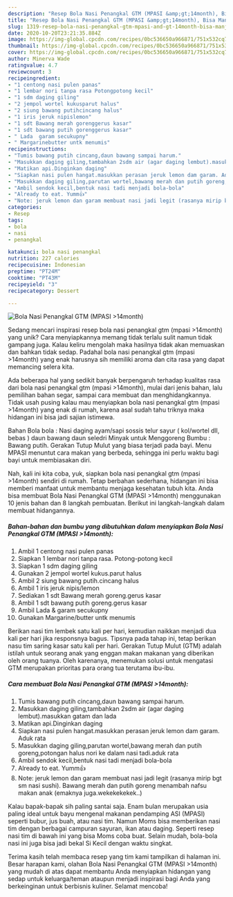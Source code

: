 ```yaml
---
description: "Resep Bola Nasi Penangkal GTM (MPASI &amp;gt;14month), Bisa Manjain Lidah"
title: "Resep Bola Nasi Penangkal GTM (MPASI &amp;gt;14month), Bisa Manjain Lidah"
slug: 1319-resep-bola-nasi-penangkal-gtm-mpasi-and-gt-14month-bisa-manjain-lidah
date: 2020-10-20T23:21:35.884Z
image: https://img-global.cpcdn.com/recipes/0bc536650a966871/751x532cq70/bola-nasi-penangkal-gtm-mpasi-14month-foto-resep-utama.jpg
thumbnail: https://img-global.cpcdn.com/recipes/0bc536650a966871/751x532cq70/bola-nasi-penangkal-gtm-mpasi-14month-foto-resep-utama.jpg
cover: https://img-global.cpcdn.com/recipes/0bc536650a966871/751x532cq70/bola-nasi-penangkal-gtm-mpasi-14month-foto-resep-utama.jpg
author: Minerva Wade
ratingvalue: 4.7
reviewcount: 3
recipeingredient:
- "1 centong nasi pulen panas"
- "1 lembar nori tanpa rasa Potongpotong kecil"
- "1 sdm daging giling"
- "2 jempol wortel kukusparut halus"
- "2 siung bawang putihcincang halus"
- "1 iris jeruk nipislemon"
- "1 sdt Bawang merah gorenggerus kasar"
- "1 sdt bawang putih gorenggerus kasar"
- " Lada  garam secukupny"
- " Margarinebutter untk menumis"
recipeinstructions:
- "Tumis bawang putih cincang,daun bawang sampai harum."
- "Masukkan daging giling,tambahkan 2sdm air (agar daging lembut).masukkan gatam dan lada"
- "Matikan api.Dinginkan daging"
- "Siapkan nasi pulen hangat.masukkan perasan jeruk lemon dam garam. Aduk rata"
- "Masukkan daging giling,parutan wortel,bawang merah dan putih goreng,potongan halus nori ke dalam nasi tadi.aduk rata"
- "Ambil sendok kecil,bentuk nasi tadi menjadi bola-bola"
- "Already to eat. Yumm👍"
- "Note: jeruk lemon dan garam membuat nasi jadi legit (rasanya mirip bgt sm nasi sushi). Bawang merah dan putih goreng menambah nafsu makan anak (emaknya juga.wekekekekek..)"
categories:
- Resep
tags:
- bola
- nasi
- penangkal

katakunci: bola nasi penangkal 
nutrition: 227 calories
recipecuisine: Indonesian
preptime: "PT24M"
cooktime: "PT43M"
recipeyield: "3"
recipecategory: Dessert

---
```



![Bola Nasi Penangkal GTM (MPASI &gt;14month)](https://img-global.cpcdn.com/recipes/0bc536650a966871/751x532cq70/bola-nasi-penangkal-gtm-mpasi-14month-foto-resep-utama.jpg)

Sedang mencari inspirasi resep bola nasi penangkal gtm (mpasi &gt;14month) yang unik? Cara menyiapkannya memang tidak terlalu sulit namun tidak gampang juga. Kalau keliru mengolah maka hasilnya tidak akan memuaskan dan bahkan tidak sedap. Padahal bola nasi penangkal gtm (mpasi &gt;14month) yang enak harusnya sih memiliki aroma dan cita rasa yang dapat memancing selera kita.

Ada beberapa hal yang sedikit banyak berpengaruh terhadap kualitas rasa dari bola nasi penangkal gtm (mpasi &gt;14month), mulai dari jenis bahan, lalu pemilihan bahan segar, sampai cara membuat dan menghidangkannya. Tidak usah pusing kalau mau menyiapkan bola nasi penangkal gtm (mpasi &gt;14month) yang enak di rumah, karena asal sudah tahu triknya maka hidangan ini bisa jadi sajian istimewa.

Bahan Bola bola : Nasi daging ayam/sapi sossis telur sayur ( kol/wortel dll, bebas ) daun bawang daun seledri Minyak untuk Menggoreng Bumbu : Bawang putih. Gerakan Tutup Mulut yang biasa terjadi pada bayi. Menu MPASI menuntut cara makan yang berbeda, sehingga ini perlu waktu bagi bayi untuk membiasakan diri.


Nah, kali ini kita coba, yuk, siapkan bola nasi penangkal gtm (mpasi &gt;14month) sendiri di rumah. Tetap berbahan sederhana, hidangan ini bisa memberi manfaat untuk membantu menjaga kesehatan tubuh kita. Anda bisa membuat Bola Nasi Penangkal GTM (MPASI &gt;14month) menggunakan 10 jenis bahan dan 8 langkah pembuatan. Berikut ini langkah-langkah dalam membuat hidangannya.

<!--inarticleads1-->

##### Bahan-bahan dan bumbu yang dibutuhkan dalam menyiapkan Bola Nasi Penangkal GTM (MPASI &gt;14month):

1. Ambil 1 centong nasi pulen panas
1. Siapkan 1 lembar nori tanpa rasa. Potong-potong kecil
1. Siapkan 1 sdm daging giling
1. Gunakan 2 jempol wortel kukus.parut halus
1. Ambil 2 siung bawang putih.cincang halus
1. Ambil 1 iris jeruk nipis/lemon
1. Sediakan 1 sdt Bawang merah goreng.gerus kasar
1. Ambil 1 sdt bawang putih goreng.gerus kasar
1. Ambil  Lada &amp; garam secukupny
1. Gunakan  Margarine/butter untk menumis


Berikan nasi tim lembek satu kali per hari, kemudian naikkan menjadi dua kali per hari jika responsnya bagus. Tipsnya pada tahap ini, tetap berikan nasu tim saring kasar satu kali per hari. Gerakan Tutup Mulut (GTM) adalah istilah untuk seorang anak yang enggan makan makanan yang diberikan oleh orang tuanya. Oleh karenanya, menemukan solusi untuk mengatasi GTM merupakan prioritas para orang tua terutama ibu-ibu. 

<!--inarticleads2-->

##### Cara membuat Bola Nasi Penangkal GTM (MPASI &gt;14month):

1. Tumis bawang putih cincang,daun bawang sampai harum.
1. Masukkan daging giling,tambahkan 2sdm air (agar daging lembut).masukkan gatam dan lada
1. Matikan api.Dinginkan daging
1. Siapkan nasi pulen hangat.masukkan perasan jeruk lemon dam garam. Aduk rata
1. Masukkan daging giling,parutan wortel,bawang merah dan putih goreng,potongan halus nori ke dalam nasi tadi.aduk rata
1. Ambil sendok kecil,bentuk nasi tadi menjadi bola-bola
1. Already to eat. Yumm👍
1. Note: jeruk lemon dan garam membuat nasi jadi legit (rasanya mirip bgt sm nasi sushi). Bawang merah dan putih goreng menambah nafsu makan anak (emaknya juga.wekekekekek..)


Kalau bapak-bapak sih paling santai saja. Enam bulan merupakan usia paling ideal untuk bayu mengenal makanan pendamping ASI (MPASI) seperti bubur, jus buah, atau nasi tim. Namun Moms bisa memberikan nasi tim dengan berbagai campuran sayuran, ikan atau daging. Seperti resep nasi tim di bawah ini yang bisa Moms coba buat. Selain mudah, bola-bola nasi ini juga bisa jadi bekal Si Kecil dengan waktu singkat. 

Terima kasih telah membaca resep yang tim kami tampilkan di halaman ini. Besar harapan kami, olahan Bola Nasi Penangkal GTM (MPASI &gt;14month) yang mudah di atas dapat membantu Anda menyiapkan hidangan yang sedap untuk keluarga/teman ataupun menjadi inspirasi bagi Anda yang berkeinginan untuk berbisnis kuliner. Selamat mencoba!
